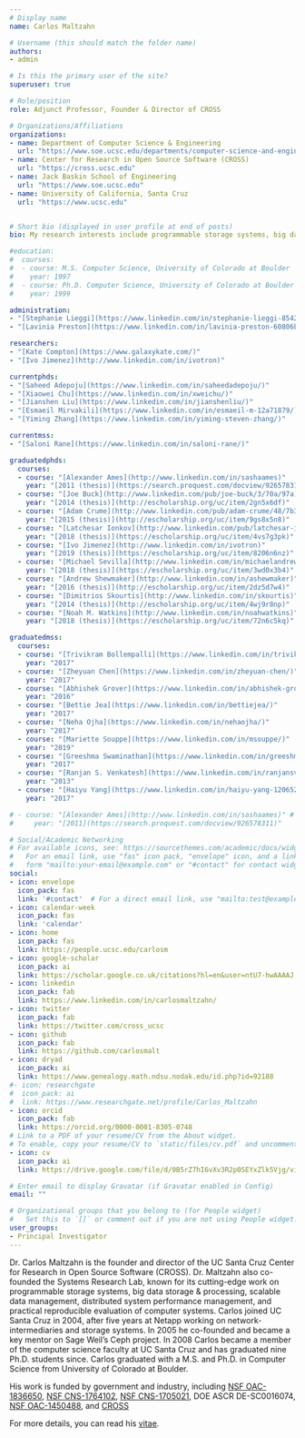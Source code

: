 ```yaml
---
# Display name
name: Carlos Maltzahn

# Username (this should match the folder name)
authors:
- admin

# Is this the primary user of the site?
superuser: true

# Role/position
role: Adjunct Professor, Founder & Director of CROSS

# Organizations/Affiliations
organizations:
- name: Department of Computer Science & Engineering
  url: "https://www.soe.ucsc.edu/departments/computer-science-and-engineering"
- name: Center for Research in Open Source Software (CROSS)
  url: "https://cross.ucsc.edu"
- name: Jack Baskin School of Engineering
  url: "https://www.soe.ucsc.edu"
- name: University of California, Santa Cruz
  url: "https://www.ucsc.edu"


# Short bio (displayed in user profile at end of posts)
bio: My research interests include programmable storage systems, big data storage & processing, scalable data management, distributed systems performance management, and practical reproducible research.

#education:
#  courses:
#  - course: M.S. Computer Science, University of Colorado at Boulder
#    year: 1997
#  - course: Ph.D. Computer Science, University of Colorado at Boulder
#    year: 1999

administration:
- "[Stephanie Lieggi](https://www.linkedin.com/in/stephanie-lieggi-8542624/)"
- "[Lavinia Preston](https://www.linkedin.com/in/lavinia-preston-60806b127/)"

researchers:
- "[Kate Compton](https://www.galaxykate.com/)"
- "[Ivo Jimenez](http://www.linkedin.com/in/ivotron)"

currentphds:
- "[Saheed Adepoju](https://www.linkedin.com/in/saheedadepoju/)"
- "[Xiaowei Chu](https://www.linkedin.com/in/xweichu/)"
- "[Jianshen Liu](https://www.linkedin.com/in/jianshenliu/)"
- "[Esmaeil Mirvakili](https://www.linkedin.com/in/esmaeil-m-12a71879/)"
- "[Yiming Zhang](https://www.linkedin.com/in/yiming-steven-zhang/)"

currentmss:
- "[Saloni Rane](https://www.linkedin.com/in/saloni-rane/)"

graduatedphds:
  courses:
  - course: "[Alexander Ames](http://www.linkedin.com/in/sashaames)"
    year: "[2011 (thesis)](https://search.proquest.com/docview/926578311)"
  - course: "[Joe Buck](http://www.linkedin.com/pub/joe-buck/3/70a/97a)"
    year: "[2014 (thesis)](http://escholarship.org/uc/item/2gn5x6df)"
  - course: "[Adam Crume](http://www.linkedin.com/pub/adam-crume/48/7b3/330)"
    year: "[2015 (thesis)](http://escholarship.org/uc/item/9gs8x5n8)"
  - course: "[Latchesar Ionkov](http://www.linkedin.com/pub/latchesar-ionkov/2/b9b/768)"
    year: "[2018 (thesis)](https://escholarship.org/uc/item/4vs7g3pk)"
  - course: "[Ivo Jimenez](http://www.linkedin.com/in/ivotron)"
    year: "[2019 (thesis)](https://escholarship.org/uc/item/8206n6nz)"
  - course: "[Michael Sevilla](http://www.linkedin.com/in/michaelandrewsevilla)"
    year: "[2018 (thesis)](https://escholarship.org/uc/item/3wd0x3b4)"
  - course: "[Andrew Shewmaker](http://www.linkedin.com/in/ashewmaker)"
    year: "[2016 (thesis)](http://escholarship.org/uc/item/2dz5d7w4)"
  - course: "[Dimitrios Skourtis](http://www.linkedin.com/in/skourtis)"
    year: "[2014 (thesis)](http://escholarship.org/uc/item/4wj9r8np)"
  - course: "[Noah M. Watkins](http://www.linkedin.com/in/noahwatkins)"
    year: "[2018 (thesis)](https://escholarship.org/uc/item/72n6c5kq)"

graduatedmss:
  courses:
  - course: "[Trivikram Bollempalli](https://www.linkedin.com/in/trivikram-bollempalli-079a375b/)"
    year: "2017"
  - course: "[Zheyuan Chen](https://www.linkedin.com/in/zheyuan-chen/)"
    year: "2017"
  - course: "[Abhishek Grover](https://www.linkedin.com/in/abhishek-grover-8183a024/)"
    year: "2016"
  - course: "[Bettie Jea](https://www.linkedin.com/in/bettiejea/)"
    year: "2017"
  - course: "[Neha Ojha](https://www.linkedin.com/in/nehaojha/)"
    year: "2017"
  - course: "[Mariette Souppe](https://www.linkedin.com/in/msouppe/)"
    year: "2019"
  - course: "[Greeshma Swaminathan](https://www.linkedin.com/in/greeshmaswaminathan/)"
    year: "2017"
  - course: "[Ranjan S. Venkatesh](https://www.linkedin.com/in/ranjansv/)"
    year: "2013"
  - course: "[Haiyu Yang](https://www.linkedin.com/in/haiyu-yang-120652b4/)"
    year: "2017"

# - course: "[Alexander Ames](http://www.linkedin.com/in/sashaames)" #
#	  year: "[2011](https://search.proquest.com/docview/926578311)"

# Social/Academic Networking
# For available icons, see: https://sourcethemes.com/academic/docs/widgets/#icons
#   For an email link, use "fas" icon pack, "envelope" icon, and a link in the
#   form "mailto:your-email@example.com" or "#contact" for contact widget.
social:
- icon: envelope
  icon_pack: fas
  link: '#contact'  # For a direct email link, use "mailto:test@example.org".
- icon: calendar-week
  icon_pack: fas
  link: 'calendar'
- icon: home
  icon_pack: fas
  link: https://people.ucsc.edu/carlosm
- icon: google-scholar
  icon_pack: ai
  link: https://scholar.google.co.uk/citations?hl=en&user=ntU7-hwAAAAJ
- icon: linkedin
  icon_pack: fab
  link: https://www.linkedin.com/in/carlosmaltzahn/
- icon: twitter
  icon_pack: fab
  link: https://twitter.com/cross_ucsc
- icon: github
  icon_pack: fab
  link: https://github.com/carlosmalt
- icon: dryad
  icon_pack: ai
  link: https://www.genealogy.math.ndsu.nodak.edu/id.php?id=92188
#- icon: researchgate
#  icon_pack: ai
#  link: https://www.researchgate.net/profile/Carlos_Maltzahn
- icon: orcid
  icon_pack: fab
  link: https://orcid.org/0000-0001-8305-0748
# Link to a PDF of your resume/CV from the About widget.
# To enable, copy your resume/CV to `static/files/cv.pdf` and uncomment the lines below.  
- icon: cv
  icon_pack: ai
  link: https://drive.google.com/file/d/0B5rZ7hI6vXv3R2p0SEYxZlk5Vjg/view?usp=sharing

# Enter email to display Gravatar (if Gravatar enabled in Config)
email: ""

# Organizational groups that you belong to (for People widget)
#   Set this to `[]` or comment out if you are not using People widget.  
user_groups:
- Principal Investigator
---
```


Dr. Carlos Maltzahn is the founder and director of the UC Santa Cruz Center for Research in Open Source Software (CROSS). Dr. Maltzahn also co-founded the Systems Research Lab, known for its cutting-edge work on programmable storage systems, big data storage & processing, scalable data management, distributed system performance management, and practical reproducible evaluation of computer systems. Carlos joined UC Santa Cruz in 2004, after five years at Netapp working on network-intermediaries and storage systems. In 2005 he co-founded and became a key mentor on Sage Weil’s Ceph project. In 2008 Carlos became a member of the computer science faculty at UC Santa Cruz and has graduated nine Ph.D. students since. Carlos graduated with a M.S. and Ph.D. in Computer Science from University of Colorado at Boulder.

His work is funded by government and industry, including [NSF OAC-1836650](https://www.nsf.gov/awardsearch/showAward?AWD_ID=1836650), [NSF CNS-1764102](https://www.nsf.gov/awardsearch/showAward?AWD_ID=1764102), [NSF CNS-1705021](https://www.nsf.gov/awardsearch/showAward?AWD_ID=1705021), DOE ASCR DE-SC0016074, [NSF OAC-1450488](https://www.nsf.gov/awardsearch/showAward?AWD_ID=1450488), and [CROSS](https://cross.ucsc.edu)

For more details, you can read his [vitae](https://drive.google.com/file/d/0B5rZ7hI6vXv3R2p0SEYxZlk5Vjg/view?usp=sharing).
